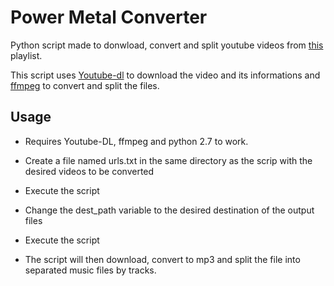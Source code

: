 # Power Metal Converter

Python script made to donwload, convert and split youtube videos from [this](https://www.youtube.com/playlist?list=PL0hmqRkh_vnVn6i2kUYzvEQvppE2NFdWA) playlist.

This script uses [Youtube-dl](http://rg3.github.io/youtube-dl/) to download the video and its informations and [ffmpeg](http://ffmpeg.org/) to convert and split the files.

## Usage ##

* Requires Youtube-DL, ffmpeg and python 2.7 to work.

* Create a file named urls.txt in the same directory as the scrip with the desired videos to be converted
* Execute the script
* Change the dest_path variable to the desired destination of the output files
* Execute the script
* The script will then download, convert to mp3 and split the file into separated music files by tracks.
